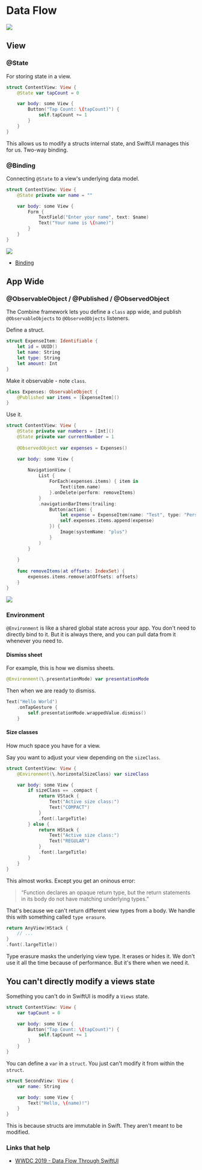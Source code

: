 # Data Flow

![](images/dataflow.png)

## View

### @State

For storing state in a view.

```swift
struct ContentView: View {
    @State var tapCount = 0

    var body: some View {
        Button("Tap Count: \(tapCount)") {
            self.tapCount += 1
        }
    }
}
```

This allows us to modify a structs internal state, and SwiftUI manages this for us. Two-way binding.

### @Binding

Connecting `@State` to a view's underlying data model.

```swift
struct ContentView: View {
    @State private var name = ""

    var body: some View {
        Form {
            TextField("Enter your name", text: $name)
            Text("Your name is \(name)")
        }
    }
}
```

![](images/bindstate.gif)

- [Binding](https://www.hackingwithswift.com/books/ios-swiftui/creating-a-custom-component-with-binding)

## App Wide

### @ObservableObject / @Published / @ObservedObject

The Combine framework lets you define a `class` app wide, and publish `@ObservableObjects` to `@ObservedObjects` listeners.

Define a struct.

```swift
struct ExpenseItem: Identifiable {
    let id = UUID()
    let name: String
    let type: String
    let amount: Int
}
```

Make it observable - note `class`.

```swift
class Expenses: ObservableObject {
    @Published var items = [ExpenseItem]()
}
```

Use it.

```swift
struct ContentView: View {
    @State private var numbers = [Int]()
    @State private var currentNumber = 1
    
    @ObservedObject var expenses = Expenses()

    var body: some View {
        
        NavigationView {
            List {
                ForEach(expenses.items) { item in
                    Text(item.name)
                }.onDelete(perform: removeItems)
            }
            .navigationBarItems(trailing:
                Button(action: {
                    let expense = ExpenseItem(name: "Test", type: "Personal", amount: 5)
                    self.expenses.items.append(expense)
                }) {
                    Image(systemName: "plus")
                }
            )
        }
        
    }
    
    func removeItems(at offsets: IndexSet) {
        expenses.items.remove(atOffsets: offsets)
    }
}
```

![](images/observable1.gif)


### Environment

`@Environment` is like a shared global state across your app. You don't need to directly bind to it. But it is always there, and you can pull data from it whenever you need to.

#### Dismiss sheet

For example, this is how we dismiss sheets.

```swift
@Environment(\.presentationMode) var presentationMode
```

Then when we are ready to dismiss.

```swift
Text("Hello World")
    .onTapGesture {
        self.presentationMode.wrappedValue.dismiss()
    }
```

#### Size classes

How much space you have for a view.

Say you want to adjust your view depending on the `sizeClass`.

```swift
struct ContentView: View {
    @Environment(\.horizontalSizeClass) var sizeClass

    var body: some View {
        if sizeClass == .compact {
            return VStack {
                Text("Active size class:")
                Text("COMPACT")
            }
            .font(.largeTitle)
        } else {
            return HStack {
                Text("Active size class:")
                Text("REGULAR")
            }
            .font(.largeTitle)
        }
    }
}
```

This almost works. Except you get an oninous error: 

 > “Function declares an opaque return type, but the return statements in its body do not have matching underlying types.”
 
That's because we can't return different view types from a body. We handle this with something called `type erasure`.

```swift
return AnyView(HStack {
    // ...
}
.font(.largeTitle))
```

Type erasure masks the underlying view type. It erases or hides it. We don't use it all the time because of performance. But it's there when we need it.







## You can't directly modify a views state

Something you can't do in SwiftUI is modify a `Views` state.

```swift
struct ContentView: View {
    var tapCount = 0

    var body: some View {
        Button("Tap Count: \(tapCount)") {
            self.tapCount += 1
        }
    }
}
```

You can define a `var` in a `struct`. You just can't modify it from within the `struct`. 

```swift
struct SecondView: View {
    var name: String

    var body: some View {
        Text("Hello, \(name)!")
    }
}
```


This is because structs are immutable in Swift. They aren't meant to be modified.


### Links that help
- [WWDC 2019 - Data Flow Through SwiftUI](https://developer.apple.com/videos/play/wwdc2019/226/)
